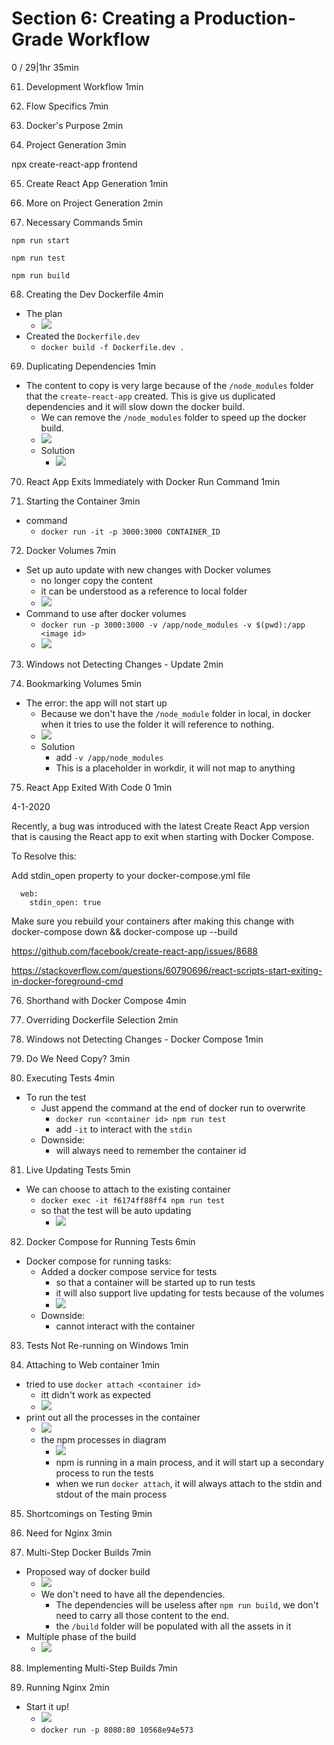 # Section 6: Creating a Production-Grade Workflow
0 / 29|1hr 35min

61. Development Workflow
1min

62. Flow Specifics
7min

63. Docker's Purpose
2min

64. Project Generation
3min

npx create-react-app frontend

65. Create React App Generation
1min

66. More on Project Generation
2min

67. Necessary Commands
5min

```
npm run start

npm run test

npm run build
```

68. Creating the Dev Dockerfile
4min

- The plan
  - ![](The%20plan%20for%20step%2068.png)
- Created the `Dockerfile.dev`
  - `docker build -f Dockerfile.dev .`



69. Duplicating Dependencies
1min

- The content to copy is very large because of the `/node_modules` folder that the `create-react-app` created. This is give us duplicated dependencies and it will slow down the docker build. 
  - We can remove the `/node_modules` folder to speed up the docker build.
  - ![](docker%20daemon.png)
  - Solution
    - ![](Remove%20the%20node%20modules%20folder.png)

70. React App Exits Immediately with Docker Run Command
1min

71. Starting the Container
3min
- command
    - ` docker run -it -p 3000:3000 CONTAINER_ID `

72. Docker Volumes
7min

- Set up auto update with new changes with Docker volumes
  - no longer copy the content
  - it can be understood as a reference to local folder
  - ![](Docker%20volumes.png)
- Command to use after docker volumes
  - `docker run -p 3000:3000 -v /app/node_modules -v $(pwd):/app <image id>` 
  - ![](Command%20to%20use%20to%20map%20docker%20volumes.png)
  

73.  Windows not Detecting Changes - Update
2min


74. Bookmarking Volumes
5min

- The error: the app will not start up
  - Because we don't have the `/node_module` folder in local, in docker when it tries to use the folder it will reference to nothing. 
  - ![](missing%20node%20module%20in%20diagram.png)
  - Solution
    - add `-v /app/node_modules`
    - This is a placeholder in workdir, it will not map to anything



75. React App Exited With Code 0
1min

4-1-2020

Recently, a bug was introduced with the latest Create React App version that is causing the React app to exit when starting with Docker Compose.

To Resolve this:

Add stdin_open property to your docker-compose.yml file

```
  web:
    stdin_open: true
```

Make sure you rebuild your containers after making this change with  docker-compose down && docker-compose up --build

https://github.com/facebook/create-react-app/issues/8688

https://stackoverflow.com/questions/60790696/react-scripts-start-exiting-in-docker-foreground-cmd

76.  Shorthand with Docker Compose
4min


77. Overriding Dockerfile Selection
2min

78. Windows not Detecting Changes - Docker Compose
1min

79. Do We Need Copy?
3min

80. Executing Tests
4min

- To run the test
  - Just append the command at the end of docker run to overwrite
    - `docker run <container id> npm run test`
    - add `-it` to interact with the `stdin`
  - Downside:
    - will always need to remember the container id


81.  Live Updating Tests
5min
- We can choose to attach to the existing container
  - `docker exec -it f6174ff88ff4 npm run test`
  - so that the test will be auto updating
    - ![](auto%20updating%20test.png)

82. Docker Compose for Running Tests
6min

- Docker compose for running tasks: 
  - Added a docker compose service for tests
    - so that a container will be started up to run tests
    - it will also support live updating for tests because of the volumes
    - ![](Added%20a%20docker%20compose%20service%20for%20tests.png)
  - Downside:
    - cannot interact with the container

83. Tests Not Re-running on Windows
1min

84. Attaching to Web container
1min

- tried to use `docker attach <container id>`
  - itt didn't work as expected
  - ![](docker%20attach%20in%20diagram.png)
- print out all the processes in the container
  - ![](all%20processes%20in%20the%20test%20container.png)
  - the npm processes in diagram
    - ![](the%20npm%20processed%20in%20diagram.png)
    - npm is running in a main process, and it will start up a secondary process to run the tests
    - when we run `docker attach`, it will always attach to the stdin and stdout of the main process

85. Shortcomings on Testing
9min

86. Need for Nginx
3min

87. Multi-Step Docker Builds
7min

- Proposed way of docker build 
  - ![](Proposed%20way%20of%20docker%20build.png)
  - We don't need to have all the dependencies. 
    - The dependencies will be useless after `npm run build`, we don't need to carry all those content to the end.
    - the `/build` folder will be populated with all the assets in it
- Multiple phase of the build
  - ![](mupti%20phase%20docker%20build.png)

88. Implementing Multi-Step Builds
7min

89. Running Nginx
2min
- Start it up!
  - ![](start%20it%20up%20with%20docker%20build.png)
  - `docker run -p 8080:80 10568e94e573`